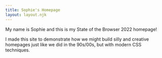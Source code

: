 ```yaml
---
title: Sophie's Homepage
layout: layout.njk
---
```


My name is Sophie and this is my State of the Browser 2022 homepage! 

I made this site to demonstrate how we might build silly and creative homepages just like we did in the 90s/00s, but with modern CSS techniques.

